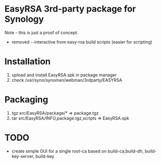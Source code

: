 EasyRSA 3rd-party package for Synology
======================================



Note - this is just a proof of concept.

+ removed --interactive from easy-rsa build scripts (easier for scripting)


Installation
============

1. upload and install EasyRSA.spk in package manager 
2. check /usr/syno/synoman/webman/3rdparty/EASYRSA 



Packaging
============

1. tgz src/EasyRSA/package/* => package.tgz 
2. tar src/EasyRSA/INFO,package.tgz,scripts  => EasyRSA.spk


TODO
====

* create simple GUI for a single root-ca based on build-ca,build-dh, build-key-server, build-key
